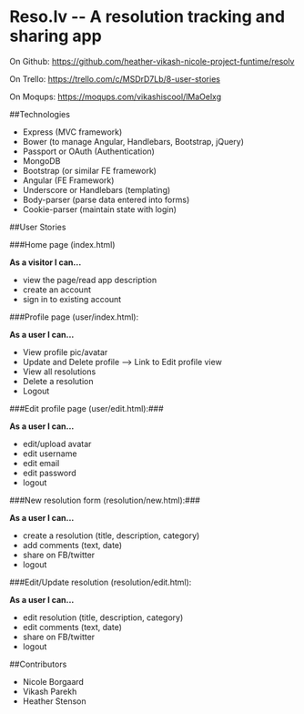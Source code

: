 # Reso.lv -- A resolution tracking and sharing app

On Github:
https://github.com/heather-vikash-nicole-project-funtime/resolv

On Trello:
https://trello.com/c/MSDrD7Lb/8-user-stories

On Moqups:
https://moqups.com/vikashiscool/lMaOelxg


##Technologies

* Express (MVC framework)
* Bower (to manage Angular, Handlebars, Bootstrap, jQuery)
* Passport or OAuth (Authentication)
* MongoDB
* Bootstrap (or similar FE framework)
* Angular (FE Framework)
* Underscore or Handlebars (templating)
* Body-parser (parse data entered into forms)
* Cookie-parser (maintain state with login)

##User Stories

###Home page (index.html)

**As a visitor I can...**
- view the page/read app description
- create an account
- sign in to existing account

###Profile page (user/index.html):

**As a user I can...**
- View profile pic/avatar
- Update and Delete profile —> Link to Edit profile view
- View all resolutions
- Delete a resolution
- Logout

###Edit profile page (user/edit.html):###

**As a user I can...**
- edit/upload avatar
- edit username
- edit email
- edit password
- logout

###New resolution form (resolution/new.html):###

**As a user I can...**
- create a resolution (title, description, category)
- add comments (text, date)
- share on FB/twitter
- logout

###Edit/Update resolution (resolution/edit.html):

**As a user I can...**
- edit resolution (title, description, category)
- edit comments (text, date)
- share on FB/twitter
- logout

##Contributors

* Nicole Borgaard
* Vikash Parekh
* Heather Stenson